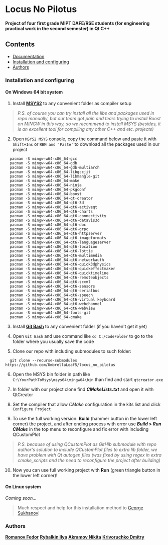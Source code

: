 # Locus No Pilotus

**Project of four first grade MIPT DAFE/RSE students (for engineering practical work in the second semester) in Qt C++**

## **Contents**
  * [Documentation](https://umbrellaleaf5.github.io/locus_no_pilotus/index.html "documentation generated with doxygen")
 * [Installation and configuring](#installation-and-configuring "with using MSYS")
 * [Authors](#authors "the best guys")

### Installation and configuring

#### On Windows 64 bit system
1) Install **[MSYS2](https://www.msys2.org/)** to any convenient folder as compiler setup
> *P.S. of course you can try install all the libs and packages used in repo manually, but our team got pain and tears trying to install Boost on MINGW in this way, so we recommend to install MSYS (besides, it is an excellent tool for compiling any other C++ and etc. projects)*

2) Open ```MSYS2 MSYS``` console, copy the command below and paste it with ```Shift+Ins``` or ```RBM and 'Paste'``` to download all the packages used in our project
```
  pacman -S mingw-w64-x86_64-gcc
  pacman -S mingw-w64-x86_64-gdb
  pacman -S mingw-w64-x86_64-gdb-multiarch
  pacman -S mingw-w64-x86_64-libgccjit 
  pacman -S mingw-w64-x86_64-libmangle-git 
  pacman -S mingw-w64-x86_64-make
  pacman -S mingw-w64-x86_64-ninja
  pacman -S mingw-w64-x86_64-pkgconf
  pacman -S mingw-w64-x86_64-boost
  pacman -S mingw-w64-x86_64-qt-creator
  pacman -S mingw-w64-x86_64-qt6-3d
  pacman -S mingw-w64-x86_64-qt6-activeqt
  pacman -S mingw-w64-x86_64-qt6-charts 
  pacman -S mingw-w64-x86_64-qt6-connectivity 
  pacman -S mingw-w64-x86_64-qt6-datavis3d
  pacman -S mingw-w64-x86_64-qt6-doc 
  pacman -S mingw-w64-x86_64-qt6-grpc 
  pacman -S mingw-w64-x86_64-qt6-httpserver 
  pacman -S mingw-w64-x86_64-qt6-imageformats 
  pacman -S mingw-w64-x86_64-qt6-languageserver
  pacman -S mingw-w64-x86_64-qt6-location 
  pacman -S mingw-w64-x86_64-qt6-lottie 
  pacman -S mingw-w64-x86_64-qt6-multimedia 
  pacman -S mingw-w64-x86_64-qt6-networkauth 
  pacman -S mingw-w64-x86_64-qt6-quick3dphysics 
  pacman -S mingw-w64-x86_64-qt6-quickeffectmaker 
  pacman -S mingw-w64-x86_64-qt6-quicktimeline 
  pacman -S mingw-w64-x86_64-qt6-remoteobjects 
  pacman -S mingw-w64-x86_64-qt6-scxml
  pacman -S mingw-w64-x86_64-qt6-sensors 
  pacman -S mingw-w64-x86_64-qt6-serialbus 
  pacman -S mingw-w64-x86_64-qt6-speech 
  pacman -S mingw-w64-x86_64-qt6-virtual keyboard 
  pacman -S mingw-w64-x86_64-qt6-webchannel 
  pacman -S mingw-w64-x86_64-qt6-webview 
  pacman -S mingw-w64-x86_64-tools-git
  pacman -S mingw-w64-x86_64-cmake
```

3) Install **[Git Bash](https://gitforwindows.org/)** to any convenient folder (if you haven't get it yet) 

4) Open ```Git Bash``` and use command like ```cd C:/CodeFolder``` to go to the folder where you usually save the code

5) Clone our repo with including submodules to such folder:
``` 
  git clone --recurse-submodules https://github.com/UmbrellaLeaf5/locus_no_pilotus 
```

6) Open the MSYS bin folder in path like ```C:\YourPathToMsys\msys64\mingw64\bin``` than find and start ```qtcreator.exe```

7) In folder with our project clone find ***CMakeLists.txt*** and open it with QtCreator

8) Set the compiler that allow *CMake* configuration in the kits list and click ```Configure Project```

9) To use the full working version: **Build** (hammer button in the lower left corner) the project, and after ending process with error use ***Build > Run CMake*** in the top menu to reconfigure and fix error with including QCustomPlot
> *P.S. because of using QCustomPlot as GitHib submodule with repo author's solution to include QCustomPlot files to extra *lib* folder, we have problem with Qt autogen files (was fixed by using regex in extra cmake_scripts and the need to reconfigure the project after building)*

10) Now you can use full working project with **Run** (green triangle button in the lower left corner)!

#### On Linux system

*Coming soon...*

> Much respect and help for this installation method to [George Sukhanov](https://github.com/TheFueRr "our colleague with an equally interesting project on processing experimental data")!


### Authors
**[Romanov Fedor](https://github.com/Romanov-Fedor "math greatest gigachad (Desmos proger)")**
**[Rybalkin Ilya](https://github.com/Stargazer2005 "traveling salesman problem and Dijkstra algos enjoyer")**
**[Akramov Nikita](https://github.com/MrWh1teF0x "jsons, gui forms and cursors hero")**
**[Krivoruchko Dmitry](https://github.com/UmbrellaLeaf5 "repo manager and gui guy")**
